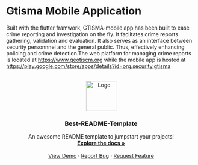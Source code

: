 # Gtisma Mobile Application

Built with the flutter framwork, GTISMA-mobile app has been built to ease crime reporting and investigation on the fly. 
It faciltates crime reports gathering, validation and evaluation. 
It also serves as an interface between security personnnel and the general public. 
Thus, effectively enhancing policing and crime detection.The web platform for managing crime reports is located at https://www.geotiscm.org while the mobile app is hosted at https://play.google.com/store/apps/details?id=org.security.gtisma

<!-- PROJECT LOGO -->
<br />
<div align="center">
  <a href="https://github.com/othneildrew/Best-README-Template">
    <img src="images/logo.png" alt="Logo" width="80" height="80">
  </a>

  <h3 align="center">Best-README-Template</h3>

  <p align="center">
    An awesome README template to jumpstart your projects!
    <br />
    <a href="https://github.com/othneildrew/Best-README-Template"><strong>Explore the docs »</strong></a>
    <br />
    <br />
    <a href="https://github.com/othneildrew/Best-README-Template">View Demo</a>
    ·
    <a href="https://github.com/othneildrew/Best-README-Template/issues">Report Bug</a>
    ·
    <a href="https://github.com/othneildrew/Best-README-Template/issues">Request Feature</a>
  </p>
</div>
